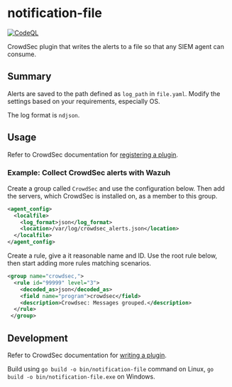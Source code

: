 # notification-file

[![CodeQL](https://github.com/zbalkan/notification-file/actions/workflows/codeql.yml/badge.svg?branch=master)](https://github.com/zbalkan/notification-file/actions/workflows/codeql.yml)

CrowdSec plugin that writes the alerts to a file so that any SIEM agent can consume.

## Summary

Alerts are saved to the path defined as `log_path` in `file.yaml`. Modify the settings based on your requirements, especially OS.

The log format is `ndjson`.

## Usage

Refer to CrowdSec documentation for [registering a plugin][def].

### Example: Collect CrowdSec alerts with Wazuh

Create a group called `CrowdSec` and use the configuration below. Then add the servers, which CrowdSec is installed on, as a member to this group.

```xml
<agent_config>
  <localfile>
    <log_format>json</log_format>
    <location>/var/log/crowdsec_alerts.json</location>
  </localfile>
</agent_config>
```

Create a rule, give a it reasonable name and ID. Use the root rule below, then start adding more rules matching scenarios.

```xml
<group name="crowdsec,">
  <rule id="99999" level="3">
    <decoded_as>json</decoded_as>
    <field name="program">crowdsec</field>
    <description>Crowdsec: Messages grouped.</description>
  </rule>
 </group>
```

## Development

Refer to CrowdSec documentation for [writing a plugin][def2].

Build using `go build -o bin/notification-file` command on Linux, `go build -o bin/notification-file.exe` on Windows.

[def]: https://docs.crowdsec.net/docs/notification_plugins/intro#registering-plugin-to-profile
[def2]: https://docs.crowdsec.net/docs/notification_plugins/writing_your_own_plugin
